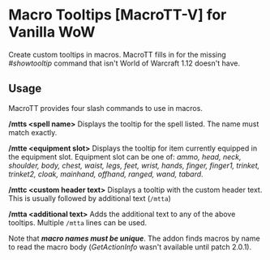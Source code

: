 # Macro Tooltips [MacroTT-V] for Vanilla WoW

Create custom tooltips in macros. MacroTT fills in for the missing *#showtooltip* command that isn't World of Warcraft 1.12 doesn't have.

## Usage

MacroTT provides four slash commands to use in macros.

**/mtts &lt;spell name&gt;**
Displays the tooltip for the spell listed. The name must match exactly. 

**/mtte &lt;equipment slot&gt;**
Displays the tooltip for item currently equipped in the equipment slot. Equipment slot can be one of: *ammo, head, neck, shoulder, body, chest, waist, legs, feet, wrist, hands,  finger, finger1, trinket, trinket2, cloak, mainhand, offhand, ranged, wand, tabard*.

**/mttc &lt;custom header text&gt;**
Displays a tooltip with the custom header text. This is usually followed by additional text (`/mtta`)

**/mtta &lt;additional text&gt;**
Adds the additional text to any of the above tooltips. Multiple `/mtta` lines can be used.

Note that ***macro names must be unique***. The addon finds macros by name to read the macro body (*GetActionInfo* wasn't available until patch 2.0.1).

